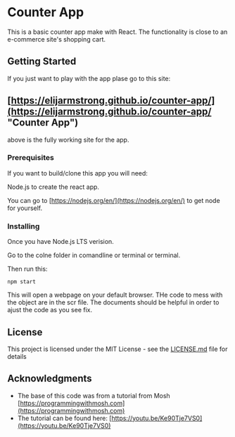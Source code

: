 # Counter App

This is a basic counter app make with React. The functionality is close to an e-commerce site's shopping cart.

## Getting Started

If you just want to play with the app plase go to this site:

## [https://elijarmstrong.github.io/counter-app/](https://elijarmstrong.github.io/counter-app/ "Counter App")

above is the fully working site for the app.

### Prerequisites

If you want to build/clone this app you will need:

Node.js to create the react app.

You can go to [https://nodejs.org/en/](https://nodejs.org/en/) to get node for yourself.

### Installing

Once you have Node.js LTS verision.

Go to the colne folder in comandline or terminal or terminal.

Then run this:

```
npm start
```

This will open a webpage on your default browser.
THe code to mess with the object are in the scr file.
The documents should be helpful in order to ajust the code as you see fix.

## License

This project is licensed under the MIT License - see the [LICENSE.md](LICENSE.md) file for details

## Acknowledgments

* The base of this code was from a tutorial from Mosh [https://programmingwithmosh.com](https://programmingwithmosh.com)
* The tutorial can be found here: [https://youtu.be/Ke90Tje7VS0](https://youtu.be/Ke90Tje7VS0)
